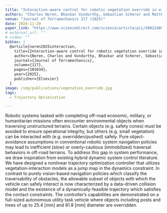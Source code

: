 ```yaml
---
title: "Interaction-aware control for robotic vegetation override in off-road environments"
authors: "Charles Noren, Bhaskar Vundurthy, Sebastian Scherer and Matthew Travers"
venue: "Journal of Terramechanics 117 (2025)"
date: 2024-11-29
paper_link: "https://www.sciencedirect.com/science/article/pii/S0022489824000764" 
# external_url: "" 
# video: ""
bibtex: |
  @article{noren2025interaction,
    title={Interaction-aware control for robotic vegetation override in off-road environments},
    author={Noren, Charles and Vundurthy, Bhaskar and Scherer, Sebastian and Travers, Matthew},
    journal={Journal of Terramechanics},
    volume={117},
    pages={101034},
    year={2025},
    publisher={Elsevier}
  }
image: /img/publications/vegetation_override.jpg
tags:
  - Trajectory Optimization

---
```


Robotic systems tasked with completing off-road economic, military, or humanitarian missions often encounter environmental objects when traversing unstructured terrains. Certain objects (e.g. safety cones) must be avoided to ensure operational integrity, but others (e.g. small vegetation) can be interacted with (e.g. overridden/pushed) safely. Pure object-avoidance assumptions in conventional robotic system navigation policies may lead to inefficient (slow) or overly-cautious (immobilized) traversal behaviors in off-road terrains. To address this gap in system performance, we draw inspiration from existing hybrid dynamic system control literature. We have designed a nonlinear trajectory optimization controller that utilizes vegetation-interaction models as a jump map in the dynamics constraint. In contrast to purely vision-based navigation policies which classify the traversability of obstacles, the allowable subset of objects with which the vehicle can safely interact is now characterized by a data-driven collision model and the existence of a dynamically-feasible trajectory which satisfies the contact constraints. The controller’s capabilities are demonstrated on a full-sized autonomous utility task vehicle where objects including posts and trees of up to 25.4 [mm] and 81.8 [mm] diameter are overridden.